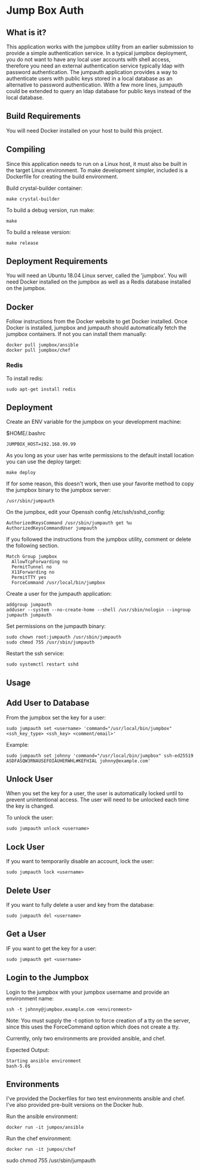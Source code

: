 # Jump Box Auth

## What is it?

This application works with the jumpbox utility from an earlier submission to provide a simple authentication service. In a typical jumpbox deployment, you do not want to have any local user accounts with shell access, therefore you need an external authentication service typically ldap with password authentication. The jumpauth application provides a way to authenticate users with public keys stored in a local database as an alternative to password authentication. With a few more lines, jumpauth could be extended to query an ldap database for public keys instead of the local database. 

## Build Requirements

You will need Docker installed on your host to build this project.

## Compiling

Since this application needs to run on a Linux host, it must also be built in the target Linux environment. To make development simpler, included is a Dockerfile for creating the build environment.

Build crystal-builder container:
```
make crystal-builder
```

To build a debug version, run make:

```
make
```

To build a release version:

```
make release
```


## Deployment Requirements

You will need an Ubuntu 18.04 Linux server, called the 'jumpbox'. You will need Docker installed on the jumpbox as well as a Redis database installed on the jumpbox. 

## Docker

Follow instructions from the Docker website to get Docker installed. Once Docker is installed, jumpbox and jumpauth should automatically fetch the jumpbox containers. If not you can install them manually:

```
docker pull jumpbox/ansible
docker pull jumpbox/chef
```

### Redis

To install redis:
```
sudo apt-get install redis
```

## Deployment

Create an ENV variable for the jumpbox on your development machine:

$HOME/.bashrc
```
JUMPBOX_HOST=192.168.99.99
```

As you long as your user has write permissions to the default install location you can use the deploy target:
```
make deploy
```
If for some reason, this doesn't work, then use your favorite method to copy the jumpbox binary to the jumpbox server:

```
/usr/sbin/jumpauth
```

On the jumpbox, edit your Openssh config /etc/ssh/sshd_config:

```
AuthorizedKeysCommand /usr/sbin/jumpauth get %u
AuthorizedKeysCommandUser jumpauth
```

If you followed the instructions from the jumpbox utility, comment or delete the following section.
```
Match Group jumpbox
  AllowTcpForwarding no
  PermitTunnel no
  X11Forwarding no
  PermitTTY yes
  ForceCommand /usr/local/bin/jumpbox
```

Create a user for the jumpauth application:

```
addgroup jumpauth
adduser --system --no-create-home --shell /usr/sbin/nologin --ingroup jumpauth jumpauth
```

Set permissions on the jumpauth binary:
```
sudo chown root:jumpauth /usr/sbin/jumpauth
sudo chmod 755 /usr/sbin/jumpauth
```

Restart the ssh service:
```
sudo systemctl restart sshd
```

## Usage


## Add User to Database

From the jumpbox set the key for a user:

```
sudo jumpauth set <username> 'command="/usr/local/bin/jumpbox" <ssh_key_type> <ssh_key> <comment/email>'
```

Example:
```
sudo jumpauth set johnny 'command="/usr/local/bin/jumpbox" ssh-ed25519 ASDFASQW3RNAUSEFOIAUHERWHL#KEFHIAL johnny@example.com'
```

## Unlock User

When you set the key for a user, the user is automatically locked until to prevent unintentional access. The user will need to be unlocked each time the key is changed.

To unlock the user:
```
sudo jumpauth unlock <username>
```

## Lock User

If you want to temporarily disable an account, lock the user:

```
sudo jumpauth lock <username>
```

## Delete User

If you want to fully delete a user and key from the database:
```
sudo jumpauth del <username>
```

## Get a User

IF you want to get the key for a user:
```
sudo jumpauth get <username>
```

## Login to the Jumpbox

Login to the jumpbox with your jumpbox username and provide an environment name:

```
ssh -t johnny@jumpbox.example.com <environment>
```
Note: You must supply the -t option to force creation of a tty on the server, since this uses the ForceCommand option which does not create a tty.

Currently, only two environments are provided ansible, and chef.

Expected Output:
```
Starting ansible environment
bash-5.0$
```
## Environments

I've provided the Dockerfiles for two test environments ansible and chef. I've also provided pre-built versions on the Docker hub.

Run the ansible environment:
```
docker run -it jumpox/ansible
```

Run the chef environment:
```
docker run -it jumpox/chef
```
sudo chmod 755 /usr/sbin/jumpauth
